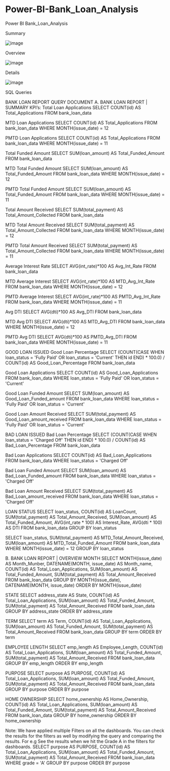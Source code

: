 # Power-BI-Bank_Loan_Analysis
Power BI Bank_Loan_Analysis

Summary

![image](https://github.com/user-attachments/assets/d8f7ba01-6f9f-44d7-b030-791d77270438)

Overview

![image](https://github.com/user-attachments/assets/5537362c-a0c1-4fd7-a4dd-f825efbadd4e)

Details

![image](https://github.com/user-attachments/assets/fa5af66c-0693-4881-8a75-69cb8ec3b275)

SQL Queries

BANK LOAN REPORT QUERY DOCUMENT
A.	BANK LOAN REPORT | SUMMARY
KPI’s:
Total Loan Applications
SELECT COUNT(id) AS Total_Applications FROM bank_loan_data
 
MTD Loan Applications
SELECT COUNT(id) AS Total_Applications FROM bank_loan_data
WHERE MONTH(issue_date) = 12
 
PMTD Loan Applications
SELECT COUNT(id) AS Total_Applications FROM bank_loan_data
WHERE MONTH(issue_date) = 11
 

Total Funded Amount
SELECT SUM(loan_amount) AS Total_Funded_Amount FROM bank_loan_data
 
MTD Total Funded Amount
SELECT SUM(loan_amount) AS Total_Funded_Amount FROM bank_loan_data
WHERE MONTH(issue_date) = 12
 
PMTD Total Funded Amount
SELECT SUM(loan_amount) AS Total_Funded_Amount FROM bank_loan_data
WHERE MONTH(issue_date) = 11
 


Total Amount Received
SELECT SUM(total_payment) AS Total_Amount_Collected FROM bank_loan_data
 
MTD Total Amount Received
SELECT SUM(total_payment) AS Total_Amount_Collected FROM bank_loan_data
WHERE MONTH(issue_date) = 12
 
PMTD Total Amount Received
SELECT SUM(total_payment) AS Total_Amount_Collected FROM bank_loan_data
WHERE MONTH(issue_date) = 11
 

Average Interest Rate
SELECT AVG(int_rate)*100 AS Avg_Int_Rate FROM bank_loan_data
 
MTD Average Interest
SELECT AVG(int_rate)*100 AS MTD_Avg_Int_Rate FROM bank_loan_data
WHERE MONTH(issue_date) = 12
 
PMTD Average Interest
SELECT AVG(int_rate)*100 AS PMTD_Avg_Int_Rate FROM bank_loan_data
WHERE MONTH(issue_date) = 11
 





Avg DTI
SELECT AVG(dti)*100 AS Avg_DTI FROM bank_loan_data
 
MTD Avg DTI
SELECT AVG(dti)*100 AS MTD_Avg_DTI FROM bank_loan_data
WHERE MONTH(issue_date) = 12
 
PMTD Avg DTI
SELECT AVG(dti)*100 AS PMTD_Avg_DTI FROM bank_loan_data
WHERE MONTH(issue_date) = 11
 


GOOD LOAN ISSUED
Good Loan Percentage
SELECT
    (COUNT(CASE WHEN loan_status = 'Fully Paid' OR loan_status = 'Current' THEN id END) * 100.0) / 
	COUNT(id) AS Good_Loan_Percentage
FROM bank_loan_data
 
Good Loan Applications
SELECT COUNT(id) AS Good_Loan_Applications FROM bank_loan_data
WHERE loan_status = 'Fully Paid' OR loan_status = 'Current'
 
Good Loan Funded Amount
SELECT SUM(loan_amount) AS Good_Loan_Funded_amount FROM bank_loan_data
WHERE loan_status = 'Fully Paid' OR loan_status = 'Current'
 

Good Loan Amount Received
SELECT SUM(total_payment) AS Good_Loan_amount_received FROM bank_loan_data
WHERE loan_status = 'Fully Paid' OR loan_status = 'Current'
 

BAD LOAN ISSUED
Bad Loan Percentage
SELECT
    (COUNT(CASE WHEN loan_status = 'Charged Off' THEN id END) * 100.0) / 
	COUNT(id) AS Bad_Loan_Percentage
FROM bank_loan_data
 
Bad Loan Applications
SELECT COUNT(id) AS Bad_Loan_Applications FROM bank_loan_data
WHERE loan_status = 'Charged Off'
 
Bad Loan Funded Amount
SELECT SUM(loan_amount) AS Bad_Loan_Funded_amount FROM bank_loan_data
WHERE loan_status = 'Charged Off'
 
Bad Loan Amount Received
SELECT SUM(total_payment) AS Bad_Loan_amount_received FROM bank_loan_data
WHERE loan_status = 'Charged Off'
 






LOAN STATUS
	SELECT
        loan_status,
        COUNT(id) AS LoanCount,
        SUM(total_payment) AS Total_Amount_Received,
        SUM(loan_amount) AS Total_Funded_Amount,
        AVG(int_rate * 100) AS Interest_Rate,
        AVG(dti * 100) AS DTI
    FROM
        bank_loan_data
    GROUP BY
        loan_status
 

SELECT 
	loan_status, 
	SUM(total_payment) AS MTD_Total_Amount_Received, 
	SUM(loan_amount) AS MTD_Total_Funded_Amount 
FROM bank_loan_data
WHERE MONTH(issue_date) = 12 
GROUP BY loan_status
 













B.	BANK LOAN REPORT | OVERVIEW
MONTH
SELECT 
	MONTH(issue_date) AS Month_Munber, 
	DATENAME(MONTH, issue_date) AS Month_name, 
	COUNT(id) AS Total_Loan_Applications,
	SUM(loan_amount) AS Total_Funded_Amount,
	SUM(total_payment) AS Total_Amount_Received
FROM bank_loan_data
GROUP BY MONTH(issue_date), DATENAME(MONTH, issue_date)
ORDER BY MONTH(issue_date)
 













STATE
SELECT 
	address_state AS State, 
	COUNT(id) AS Total_Loan_Applications,
	SUM(loan_amount) AS Total_Funded_Amount,
	SUM(total_payment) AS Total_Amount_Received
FROM bank_loan_data
GROUP BY address_state
ORDER BY address_state
 

TERM
SELECT 
	term AS Term, 
	COUNT(id) AS Total_Loan_Applications,
	SUM(loan_amount) AS Total_Funded_Amount,
	SUM(total_payment) AS Total_Amount_Received
FROM bank_loan_data
GROUP BY term
ORDER BY term
 

EMPLOYEE LENGTH
SELECT 
	emp_length AS Employee_Length, 
	COUNT(id) AS Total_Loan_Applications,
	SUM(loan_amount) AS Total_Funded_Amount,
	SUM(total_payment) AS Total_Amount_Received
FROM bank_loan_data
GROUP BY emp_length
ORDER BY emp_length
 
PURPOSE
SELECT 
	purpose AS PURPOSE, 
	COUNT(id) AS Total_Loan_Applications,
	SUM(loan_amount) AS Total_Funded_Amount,
	SUM(total_payment) AS Total_Amount_Received
FROM bank_loan_data
GROUP BY purpose
ORDER BY purpose
 

HOME OWNERSHIP
SELECT 
	home_ownership AS Home_Ownership, 
	COUNT(id) AS Total_Loan_Applications,
	SUM(loan_amount) AS Total_Funded_Amount,
	SUM(total_payment) AS Total_Amount_Received
FROM bank_loan_data
GROUP BY home_ownership
ORDER BY home_ownership
 

Note: We have applied multiple Filters on all the dashboards. You can check the results for the filters as well by modifying the query and comparing the results.
For e.g
See the results when we hit the Grade A in the filters for dashboards.
SELECT 
	purpose AS PURPOSE, 
	COUNT(id) AS Total_Loan_Applications,
	SUM(loan_amount) AS Total_Funded_Amount,
	SUM(total_payment) AS Total_Amount_Received
FROM bank_loan_data
WHERE grade = 'A'
GROUP BY purpose
ORDER BY purpose

